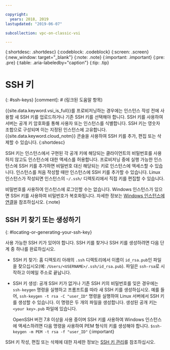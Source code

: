 ```yaml
---

copyright:
  years: 2018, 2019
lastupdated: "2019-06-07"

subcollection: vpc-on-classic-vsi

---
```


{:shortdesc: .shortdesc}
{:codeblock: .codeblock}
{:screen: .screen}
{:new_window: target="_blank"}
{:note: .note}
{:important: .important}
{:pre: .pre}
{:table: .aria-labeledby="caption"}
{:tip: .tip}

# SSH 키
{: #ssh-keys}
[comment]: # (링크된 도움말 항목)

{{site.data.keyword.vsi_is_full}}를 프로비저닝하는 경우에는 인스턴스 작성 전에 사용할 새 SSH 키를 업로드하거나 기존 SSH 키를 선택해야 합니다. SSH 키를 사용하여 서버는 공개 키 암호화를 통해 사용자 또는 인스턴스를 식별합니다. SSH 키는 영숫자 조합으로 구성되며 이는 지정된 인스턴스에 고유합니다. {{site.data.keyword.cloud_notm}} 콘솔을 사용하여 SSH 키를 추가, 편집 또는 삭제할 수 있습니다.
{:shortdesc}

SSH 키는 인스턴스에서 구현된 각 공개 키에 해당되는 클라이언트의 비밀번호를 사용하지 않고도 인스턴스에 대한 액세스를 허용합니다. 프로비저닝 중에 실행 가능한 인스턴스에 SSH 키를 추가하면 비밀번호 대신 해당되는 키로 인스턴스에 액세스할 수 있습니다. 인스턴스를 처음 작성할 때만 인스턴스에 SSH 키를 추가할 수 있습니다. Linux 인스턴스가 작성되면 인스턴스의 `~/.ssh/` 디렉토리에서 직접 키를 편집할 수 있습니다.

비밀번호를 사용하여 인스턴스에 로그인할 수는 없습니다. Windows 인스턴스가 있으면 SSH 키를 사용하여 비밀번호가 복호화됩니다. 자세한 정보는 [Windows 인스턴스에 연결](/docs/vpc-on-classic-vsi?topic=vpc-on-classic-vsi-connecting-to-your-windows-instance)을 참조하십시오.
{:note}

## SSH 키 찾기 또는 생성하기
{: #locating-or-generating-your-ssh-key}

사용 가능한 SSH 키가 있어야 합니다. SSH 키를 찾거나 SSH 키를 생성하려면 다음 단계 중 하나를 완료하십시오.

 * SSH 키 찾기: 홈 디렉토리 아래의 `.ssh` 디렉토리에서 이름이 `id_rsa.pub`인 파일을 찾으십시오(예: `/Users/<USERNAME>/.ssh/id_rsa.pub`). 파일은 `ssh-rsa`로 시작하고 이메일 주소로 끝납니다.

* SSH 키 생성: 공개 SSH 키가 없거나 기존 SSH 키의 비밀번호를 잊은 경우에는 `ssh-keygen` 명령을 실행하고 프롬프트를 따라 새 SSH 키를 생성하십시오. 예를 들어, `ssh-keygen -t rsa -C "user_ID"` 명령을 실행하여 Linux 서버에서 SSH 키를 생성할 수 있습니다. 이 명령은 두 개의 파일을 생성합니다. 생성된 공개 키는 `<your key>.pub` 파일에 있습니다.

  OpenSSH 버전 7.8 이상을 사용 중이며 SSH 키를 사용하여 Windows 인스턴스에 액세스하려면 다음 명령을 사용하여 PEM 형식의 키를 생성해야 합니다. `$ssh-keygen -m PEM -t rsa -f "user_ID"`
  {:important}

SSH 키 작성, 편집 또는 삭제에 대한 자세한 정보는 [SSH 키 관리](/docs/vpc-on-classic-vsi?topic=vpc-on-classic-vsi-managing-ssh-keys#managing-ssh-keys)를 참조하십시오.
